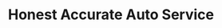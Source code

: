 ---
title: "Honest Accurate Auto Service"
url: /colorado-springs/honest-accurate-auto-service/
shop: car
---